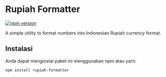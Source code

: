 # Rupiah Formatter

[![npm version](https://badge.fury.io/js/rupiah-formatter.svg)](https://badge.fury.io/js/rupiah-formatter)

A simple utility to format numbers into Indonesian Rupiah currency format.

## Instalasi

Anda dapat menginstal paket ini menggunakan npm atau yarn:

```bash
npm install rupiah-formatter
```
